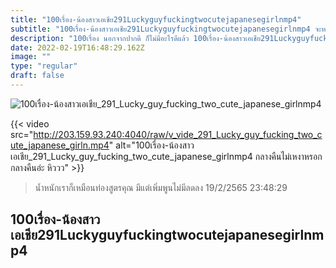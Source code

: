 ```yaml
---
title: "100เรื่อง-น้องสาวเอเชีย291Luckyguyfuckingtwocutejapanesegirlnmp4"
subtitle: "100เรื่อง-น้องสาวเอเชีย291Luckyguyfuckingtwocutejapanesegirlnmp4 จะหมดปีเเล้ว ยังไม่มีอะไรดีๆ เลย นอกจากหน้าตา"
description: "100เรื่อง นอกจากปากดี ก็ไม่มีอะไรดีแล้ว 100เรื่อง-น้องสาวเอเชีย291Luckyguyfuckingtwocutejapanesegirlnmp4 19/2/2565 23:48:29"
date: 2022-02-19T16:48:29.162Z
image: ""
type: "regular"
draft: false
---
```


![100เรื่อง-น้องสาวเอเชีย_291_Lucky_guy_fucking_two_cute_japanese_girlnmp4](http://203.159.93.240:4040/raw/v_vide_291_Lucky_guy_fucking_two_cute_japanese_girln.jpg)

{{< video src="http://203.159.93.240:4040/raw/v_vide_291_Lucky_guy_fucking_two_cute_japanese_girln.mp4" alt="100เรื่อง-น้องสาวเอเชีย_291_Lucky_guy_fucking_two_cute_japanese_girlnmp4 กลางคืนไม่เหงาหรอก กลางคืนอ่ะ หิววว" >}}


> น้ำหนักเราก็เหมือนท่องสูตรคุณ มีแต่เพิ่มพูนไม่มีลดลง 19/2/2565 23:48:29

## 100เรื่อง-น้องสาวเอเชีย291Luckyguyfuckingtwocutejapanesegirlnmp4
